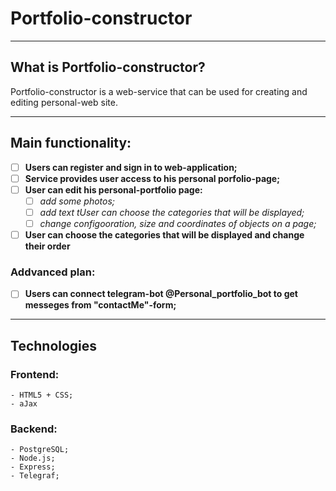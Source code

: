 # Portfolio-constructor
-------------------------------------------------
## What is Portfolio-constructor?
Portfolio-constructor is a web-service that can be used for creating and editing personal-web site.

-------------------------------------------------

## Main functionality: 

- [ ] __Users can register and sign in to web-application;__
- [ ] __Service provides user access to his personal porfolio-page;__
- [ ] __User can edit his personal-portfolio page:__
  - [ ] _add some photos;_
  - [ ] _add text tUser can choose the  categories that will be displayed;_
  - [ ] _change configooration, size and coordinates of objects on a page;_
- [ ] __User can choose the  categories that will be displayed and change their order__

### Addvanced plan: 

- [ ] __Users can connect telegram-bot @Personal_portfolio_bot to get messeges from "contactMe"-form;__
  
-------------------------------------------------

## Technologies

### Frontend:
```
- HTML5 + CSS;
- aJax
```
### Backend:

```
- PostgreSQL;
- Node.js;
- Express;
- Telegraf;
```

